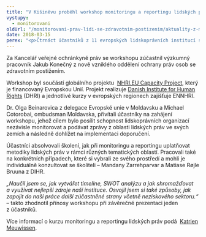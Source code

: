 ```yaml
---
title: "V Kišiněvu proběhl workshop monitoringu a reportingu lidských práv"
vystupy:
  - monitorovani
oldUrl: "/monitorovani-prav-lidi-se-zdravotnim-postizenim/aktuality-z-monitorovani/aktuality-z-monitorovani-2018/v-kisinevu-probehl-workshop-monitoringu-a-reportingu-lidskych-prav/"
date: 2018-03-15
perex: "<p>Čtrnáct účastníků z 11 evropských lidskoprávních institucí se od 5. do 7. března 2018 účastnilo workshopu k monitoringu a reportingu lidských práv v Kišiněvu v Moldavsku.</p>"
---
```


<!-- imported from the old website -->

<p>Za Kancelář veřejné ochránkyně práv se workshopu zúčastnil výzkumný pracovník Jakub Konečný z nově vzniklého oddělení ochrany práv osob se zdravotním postižením. </p> <p>Workshop byl součástí globálního projektu  <a href="https://www.humanrights.dk/projects/nhrieu-capacity-project" target="_blank">NHRI.EU Capacity Project</a>, který je financovaný Evropskou Unií. Projekt realizuje <a href="https://www.humanrights.dk/" target="_blank">Danish Institute for Human Rights</a> (DHRI) a jednotlivé kurzy v evropských regionech zajišťuje ENNHRI. </p> <p>Dr. Olga Beinarovica z delegace Evropské unie v Moldavsku a Michael Cotorobai, ombudsman Moldavska, přivítali účastníky na zahájení workshopu, jehož cílem bylo posílit schopnost lidskoprávních organizací nezávisle monitorovat a podávat zprávy z oblasti lidských práv ve svých zemích a následně dohlížet na implementaci doporučení. </p> <p>Účastníci absolvovali školení, jak při monitoringu a reportingu uplatňovat metodiky lidských práv v rámci různých tematických oblastí. Pracovali také na konkrétních případech, které si vybrali ze svého prostředí a mohli je individuálně konzultovat se školiteli – Mandany Zarrehparvar a Matiase Røjle Bruuna z DIHR. </p> <p><i>„Naučil jsem se, jak vytvářet timeline, SWOT analýzu a jak shromažďovat a využívat nejlepší zdroje naší instituce. Osvojil jsem si také způsoby, jak zapojit do naší práce další zúčastněné strany včetně neziskového sektoru.“</i> – takto zhodnotil přínosy workshopu při závěrečné prezentaci jeden z účastníků.</p><p> Více informací o kurzu monitoringu a reportingu lidských práv podá  <a href="mailto:katrien.meuwissen@ennhri.org">Katrien Meuwissen</a>.</p>
